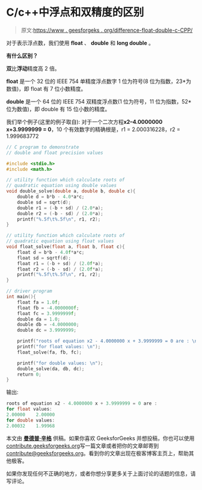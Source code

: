 # C/c++中浮点和双精度的区别

> 原文:[https://www . geesforgeks . org/difference-float-double-c-CPP/](https://www.geeksforgeeks.org/difference-float-double-c-cpp/)

对于表示浮点数，我们使用 **float** 、 **double** 和 **long double** 。

**有什么区别？**

**双**比**浮动**精度高 2 倍。

**float** 是一个 32 位的 IEEE 754 单精度浮点数字 1 位为符号(8 位为指数，23*为数值)，即 float 有 7 位小数精度。

**double** 是一个 64 位的 IEEE 754 双精度浮点数(1 位为符号，11 位为指数，52*位为数值)，即 double 有 15 位小数的精度。

我们举个例子(这里的例子取自):
对于一个二次方程**x2–4.0000000 x+3.9999999 = 0**，10 个有效数字的精确根是，r1 = 2.000316228，r2 = 1.999683772

```cpp
// C program to demonstrate 
// double and float precision values

#include <stdio.h>
#include <math.h>

// utility function which calculate roots of 
// quadratic equation using double values
void double_solve(double a, double b, double c){
    double d = b*b - 4.0*a*c;
    double sd = sqrt(d);
    double r1 = (-b + sd) / (2.0*a);
    double r2 = (-b - sd) / (2.0*a);
    printf("%.5f\t%.5f\n", r1, r2);
}

// utility function which calculate roots of 
// quadratic equation using float values
void float_solve(float a, float b, float c){
    float d = b*b - 4.0f*a*c;
    float sd = sqrtf(d);
    float r1 = (-b + sd) / (2.0f*a);
    float r2 = (-b - sd) / (2.0f*a);
    printf("%.5f\t%.5f\n", r1, r2);
}   

// driver program
int main(){
    float fa = 1.0f;
    float fb = -4.0000000f;
    float fc = 3.9999999f;
    double da = 1.0;
    double db = -4.0000000;
    double dc = 3.9999999;

    printf("roots of equation x2 - 4.0000000 x + 3.9999999 = 0 are : \n");
    printf("for float values: \n");
    float_solve(fa, fb, fc);

    printf("for double values: \n");
    double_solve(da, db, dc);
    return 0;
}  
```

输出:

```cpp
roots of equation x2 - 4.0000000 x + 3.9999999 = 0 are : 
for float values: 
2.00000    2.00000
for double values: 
2.00032    1.99968

```

本文由 **[曼德普·辛格](https://github.com/msdeep14)** 供稿。如果你喜欢 GeeksforGeeks 并想投稿，你也可以使用[contribute.geeksforgeeks.org](http://www.contribute.geeksforgeeks.org)写一篇文章或者把你的文章邮寄到 contribute@geeksforgeeks.org。看到你的文章出现在极客博客主页上，帮助其他极客。

如果你发现任何不正确的地方，或者你想分享更多关于上面讨论的话题的信息，请写评论。